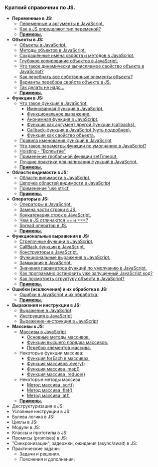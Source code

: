 ### Краткий справочник по JS.

- **Переменные в JS:**
  - [Переменные и аргументы в JavaScript. ](https://github.com/JcoderPaul/JS_LS_GREEN_BOOK/blob/master/Js_ls_1_var/DOC/VariablesArguments.md)
  - [Как в JS определяют тип переменой?](https://github.com/JcoderPaul/JS_LS_GREEN_BOOK/blob/master/Js_ls_1_var/DOC/JSCheckVariableType.md)
  - [**Примеры.**](https://github.com/JcoderPaul/JS_LS_GREEN_BOOK/tree/master/Js_ls_1_var/Examples)
- **Объекты в JS:**
  - [Объекты в JavaScript.](https://github.com/JcoderPaul/JS_LS_GREEN_BOOK/blob/master/Js_ls_2_object/DOC/JavaScriptObjects.md)
  - [Методы объектов в JavaScript.](https://github.com/JcoderPaul/JS_LS_GREEN_BOOK/blob/master/Js_ls_2_object/DOC/JSObjectsWithMethods.md)
  - [Сокращённые имена свойств и методов в JavaScript.](https://github.com/JcoderPaul/JS_LS_GREEN_BOOK/blob/master/Js_ls_2_object/DOC/ShortPropertyAndMethodNamesOnJS.md)
  - [Глубокое копирование объектов в JavaScript.](https://github.com/JcoderPaul/JS_LS_GREEN_BOOK/blob/master/Js_ls_2_object/DOC/DeepCloneObjectsOnJS.md)
  - [Что такое динамически вычисляемое свойство объекта в JavaScript?](https://github.com/JcoderPaul/JS_LS_GREEN_BOOK/blob/master/Js_ls_2_object/DOC/DynamicallyPropertyOfObject.md)
  - [Как перебрать все собственные элементы объекта?](https://github.com/JcoderPaul/JS_LS_GREEN_BOOK/blob/master/Js_ls_2_object/DOC/CheckObjectOwnElementsExample.md)
  - [Варианты перебора свойств объекта в JS.](https://github.com/JcoderPaul/JS_LS_GREEN_BOOK/blob/master/Js_ls_2_object/DOC/JSObjectIterate.md)
  - [Так делать не надо...](https://github.com/JcoderPaul/JS_LS_GREEN_BOOK/blob/master/Js_ls_2_object/DOC/DoNotDoThisObjectPrototypeModification.md)
  - [**Примеры.**](https://github.com/JcoderPaul/JS_LS_GREEN_BOOK/tree/master/Js_ls_2_object/Examples)
- **Функции в JS:**
  - [Что такое функция в JavaScript:](https://github.com/JcoderPaul/JS_LS_GREEN_BOOK/blob/master/Js_ls_3_functions/DOC/0_Function_on_JS.md)
    - [Именованная функция в JavaScript.](https://github.com/JcoderPaul/JS_LS_GREEN_BOOK/blob/master/Js_ls_3_functions/DOC/1_Named_function_%20JavaScript.md)
    - [Функциональное выражение.](https://github.com/JcoderPaul/JS_LS_GREEN_BOOK/blob/master/Js_ls_3_functions/DOC/2_Assigned_to_variable_JavaScript.md)
    - [Анонимная функция в JavaScript.](https://github.com/JcoderPaul/JS_LS_GREEN_BOOK/blob/master/Js_ls_3_functions/DOC/3_Anonymous_function_JavaScript.md)
    - [Функция как аргумент другой функции (callbacks).](https://github.com/JcoderPaul/JS_LS_GREEN_BOOK/blob/master/Js_ls_3_functions/DOC/4_Function_argument_another_function_%D0%A1allBack_JavaScript.md)
    - [Callback-функция в JavaScript (чуть подробнее).](https://github.com/JcoderPaul/JS_LS_GREEN_BOOK/blob/master/Js_ls_3_functions/DOC/4_1_CallBackFunctionOnJS.md)
    - [Функция как свойство объекта.](https://github.com/JcoderPaul/JS_LS_GREEN_BOOK/blob/master/Js_ls_3_functions/DOC/5_Function_as_property_value_JavaScript.md)
  - [Правила именования функций в JavaScript](https://github.com/JcoderPaul/JS_LS_GREEN_BOOK/blob/master/Js_ls_3_functions/DOC/NamingFunctionRules.md)
  - [Что такое параметры функции по умолчанию в JavaScript?](https://github.com/JcoderPaul/JS_LS_GREEN_BOOK/blob/master/Js_ls_3_functions/DOC/DefaultFunctionParametersOnJS.md)
  - [Hoisting - "Всплытие"](https://github.com/JcoderPaul/JS_LS_GREEN_BOOK/blob/master/Js_ls_3_functions/DOC/JavaScriptHoisting.md)
  - [Применение глобальной функции setTimeout.](https://github.com/JcoderPaul/JS_LS_GREEN_BOOK/blob/master/Js_ls_3_functions/DOC/Global_function_setTimeout.md)
  - [Лучшие практики для написания функций в JavaScript.](https://github.com/JcoderPaul/JS_LS_GREEN_BOOK/blob/master/Js_ls_3_functions/DOC/BestPracticeForJavaScriptFunction.md)
  - [**Примеры.**](https://github.com/JcoderPaul/JS_LS_GREEN_BOOK/tree/master/Js_ls_3_functions/Examples)
- **Области видимости в JS:**
  - [Области видимости в JavaScript.](https://github.com/JcoderPaul/JS_LS_GREEN_BOOK/blob/master/Js_ls_4_visibility_scopes/DOC/ScopesVisibilityOnJavaScript.md)
  - [Цепочка областей видимости в JavaScript](https://github.com/JcoderPaul/JS_LS_GREEN_BOOK/blob/master/Js_ls_4_visibility_scopes/DOC/ScopeChainInJavaScript.md)
  - [Применение 'use strict'](https://github.com/JcoderPaul/JS_LS_GREEN_BOOK/blob/master/Js_ls_4_visibility_scopes/DOC/UseStrict.md)
  - [**Примеры.**](https://github.com/JcoderPaul/JS_LS_GREEN_BOOK/tree/master/Js_ls_4_visibility_scopes/Examples) 
- **Операторы в JS:**
  - [Операторы в JavaScript.](https://github.com/JcoderPaul/JS_LS_GREEN_BOOK/blob/master/Js_ls_5_operators/DOC/JavaScriptOperators.md)
  - [Замена части строки в JS.](https://github.com/JcoderPaul/JS_LS_GREEN_BOOK/blob/master/Js_ls_5_operators/DOC/JavaScriptStringReplace.md)
  - [Конкатенация строк в JavaScript.](https://github.com/JcoderPaul/JS_LS_GREEN_BOOK/blob/master/Js_ls_5_operators/DOC/StringConcat.md)
  - [Чем в JS отличаются == и ===?](https://github.com/JcoderPaul/JS_LS_GREEN_BOOK/blob/master/Js_ls_5_operators/DOC/%D0%A1omplianceAndStrictComplianceOnJS.md)
  - [Spread оператор в JS.](https://github.com/JcoderPaul/JS_LS_GREEN_BOOK/blob/master/Js_ls_5_operators/DOC/SpreadOperator.md)
  - [**Примеры.**](https://github.com/JcoderPaul/JS_LS_GREEN_BOOK/tree/master/Js_ls_5_operators/Examples)
- **Функциональные выражения в JS:**
  - [Стрелочные функции в JavaScript.](https://github.com/JcoderPaul/JS_LS_GREEN_BOOK/blob/master/Js_ls_6_functional_expressions/DOC/ArrowFunctions.md)
  - [CallBack функции в JavaScript.](https://github.com/JcoderPaul/JS_LS_GREEN_BOOK/blob/master/Js_ls_6_functional_expressions/DOC/CallBackFunctionInJavaScript.md)
  - [Конструкторы а JavaScript.](https://github.com/JcoderPaul/JS_LS_GREEN_BOOK/blob/master/Js_ls_6_functional_expressions/DOC/ConstructorInJavaScript.md)
  - [Функциональные выражения в JavaScript.](https://github.com/JcoderPaul/JS_LS_GREEN_BOOK/blob/master/Js_ls_6_functional_expressions/DOC/FunctionalExpressions.md)
  - [Замыкания в JavaScript.](https://github.com/JcoderPaul/JS_LS_GREEN_BOOK/blob/master/Js_ls_6_functional_expressions/DOC/%D0%A1losuresOnJavaScript.md)
  - [Значения параметров функций по умолчанию в JavaScript.](https://github.com/JcoderPaul/JS_LS_GREEN_BOOK/blob/master/Js_ls_6_functional_expressions/DOC/DefaultFunctionParameterValues.md)
  - [Как программно остановить уже запущенный JavaScript код?](https://github.com/JcoderPaul/JS_LS_GREEN_BOOK/blob/master/Js_ls_6_functional_expressions/DOC/StopJavaScriptCode.md)
  - [Как посмотреть структуру объекта в JavaScript?](https://github.com/JcoderPaul/JS_LS_GREEN_BOOK/blob/master/Js_ls_6_functional_expressions/DOC/ViewStructureJavaScriptObject.md)
  - [**Примеры.**](https://github.com/JcoderPaul/JS_LS_GREEN_BOOK/tree/master/Js_ls_6_functional_expressions/Examples) 
- **Ошибки (исключения) и их обработка в JS:**
  - [Ошибки в JavaScript и их обработка.](https://github.com/JcoderPaul/JS_LS_GREEN_BOOK/blob/master/Js_ls_7_errors/DOC/ErrorsInJavaScriptAndHandling.md)
  - [**Примеры.**](https://github.com/JcoderPaul/JS_LS_GREEN_BOOK/tree/master/Js_ls_7_errors/Examples)
- **Выражения и инструкции в JS:**
  - [Выражение в JavaScript](https://github.com/JcoderPaul/JS_LS_GREEN_BOOK/blob/master/Js_ls_8_expressions_and_instructions_only_doc/DOC/JavaScriptExpression.md)
  - [Инструкция в JavaScript](https://github.com/JcoderPaul/JS_LS_GREEN_BOOK/blob/master/Js_ls_8_expressions_and_instructions_only_doc/DOC/JavaScriptInstructions.md)
  - [Выражение-инструкция в JavaScript](https://github.com/JcoderPaul/JS_LS_GREEN_BOOK/blob/master/Js_ls_8_expressions_and_instructions_only_doc/DOC/JavaScriptExpressionStatement.md)
- **Массивы в JS:**
  - [Массивы в JavaScript](https://github.com/JcoderPaul/JS_LS_GREEN_BOOK/blob/master/Js_ls_9_arrays/DOC/ArrayOnJavaScript.md)
    - [Основные методы массивов.](https://github.com/JcoderPaul/JS_LS_GREEN_BOOK/blob/master/Js_ls_9_arrays/DOC/ArrayBasicMethodsOnJS.md)
    - [Функции высшего порядка массивов.](https://github.com/JcoderPaul/JS_LS_GREEN_BOOK/blob/master/Js_ls_9_arrays/DOC/ArrayHigherOrderFunctionsPrototype.md)
    - [Перебор элементов массива.](https://github.com/JcoderPaul/JS_LS_GREEN_BOOK/blob/master/Js_ls_9_arrays/DOC/IterateArrayElements.md)
  - Некоторые функции массива: 
    - [Функция forEach в массивах.](https://github.com/JcoderPaul/JS_LS_GREEN_BOOK/blob/master/Js_ls_9_arrays/DOC/ArrayForEach.md)
    - [Функция массивов .every()](https://github.com/JcoderPaul/JS_LS_GREEN_BOOK/blob/master/Js_ls_9_arrays/DOC/JavaScriptArrayFunctionEvery.md)
    - [Функция массива .map()](https://github.com/JcoderPaul/JS_LS_GREEN_BOOK/blob/master/Js_ls_9_arrays/DOC/JavaScriptMapArray.md)
    - [Функция массива .reduce()](https://github.com/JcoderPaul/JS_LS_GREEN_BOOK/blob/master/Js_ls_9_arrays/DOC/ReduceFunctionOnJS.md)
  - Некоторые методы массива:
    - [Метод массива .sort()](https://github.com/JcoderPaul/JS_LS_GREEN_BOOK/blob/master/Js_ls_9_arrays/DOC/ArraySortFunctionOnJS.md)
    - [Метод массива .flat()](https://github.com/JcoderPaul/JS_LS_GREEN_BOOK/blob/master/Js_ls_9_arrays/DOC/FlatArraysMethodOnJS.md)
    - [Метод массива .at()](https://github.com/JcoderPaul/JS_LS_GREEN_BOOK/blob/master/Js_ls_9_arrays/DOC/JSArraysFunctionAt.md)
  - [**Примеры.**](https://github.com/JcoderPaul/JS_LS_GREEN_BOOK/tree/master/Js_ls_9_arrays/Examples)
- Деструктуризация в JS:
- Условные инструкции в JS:
- Булева логика в JS:
- Циклы в JS:
- Модули в JS:
- Классы и прототипы в JS:
- Промисы (promises) в JS:
- "Синхронизации", задержки, ожидания (async/await) в JS:
- Практические задачи:
  - Задачи и решения.
  - Пояснения и дополнения: 